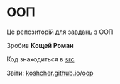 # ООП

Це репозиторій для завдань з ООП

Зробив **Кощей Роман**

Код знаходиться в [src](./src/)

Звіти: [koshcher.github.io/oop](https://koshcher.github.io/oop/)
